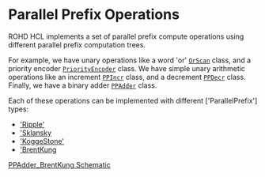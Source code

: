 # Parallel Prefix Operations

ROHD HCL implements a set of parallel prefix compute operations using
different parallel prefix computation trees.

For example, we have unary operations like a word 'or' [`OrScan`](https://intel.github.io/rohd-hcl/rohd_hcl/OrScan-class.html) class, and a priority encoder [`PriorityEncoder`](https://intel.github.io/rohd-hcl/rohd_hcl/PriorityEncoder-class.html) class. We have simple unary arithmetic operations like an increment [`PPIncr`](https://intel.github.io/rohd-hcl/rohd_hcl/PPIncr-class.html) class, and a decrement [`PPDecr`](https://intel.github.io/rohd-hcl/rohd_hcl/PPDecr-class.html) class. Finally, we have a binary adder [`PPAdder`](https://intel.github.io/rohd-hcl/rohd_hcl/PPadder-class.html) class.

Each of these operations can be implemented with different ['ParallelPrefix'] types:

- ['Ripple'](https://intel.github.io/rohd-hcl/rohd_hcl/Ripple-class.html)
- ['Sklansky](https://intel.github.io/rohd-hcl/rohd_hcl/Sklansky-class.html)
- ['KoggeStone'](https://intel.github.io/rohd-hcl/rohd_hcl/KoggeStone-class.html)
- ['BrentKung](https://intel.github.io/rohd-hcl/rohd_hcl/BrentKung-class.html)

[PPAdder_BrentKung Schematic](https://intel.github.io/rohd-hcl/PPAdder_BrentKung.html)
